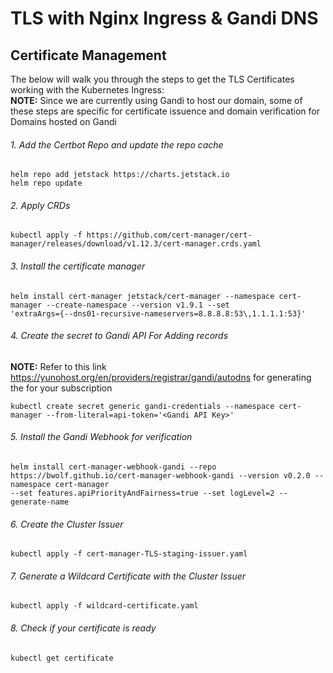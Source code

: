# TLS with Nginx Ingress & Gandi DNS
## Certificate Management
The below will walk you through the steps to get the TLS Certificates working with the Kubernetes Ingress:  
**NOTE:**
 Since we are currently using Gandi to host our domain, some of these steps are specific for certificate issuence and domain verification for 
Domains hosted on Gandi
###### 1. Add the Certbot Repo and update the repo cache
```
helm repo add jetstack https://charts.jetstack.io
helm repo update
```
###### 2. Apply CRDs
```
kubectl apply -f https://github.com/cert-manager/cert-manager/releases/download/v1.12.3/cert-manager.crds.yaml
```
###### 3. Install the certificate manager
```
helm install cert-manager jetstack/cert-manager --namespace cert-manager --create-namespace --version v1.9.1 --set 
'extraArgs={--dns01-recursive-nameservers=8.8.8.8:53\,1.1.1.1:53}'
```
###### 4. Create the secret to Gandi API For Adding records
**NOTE:** Refer to this link https://yunohost.org/en/providers/registrar/gandi/autodns for generating the <Gandi API Key> for your 
subscription
```
kubectl create secret generic gandi-credentials --namespace cert-manager --from-literal=api-token='<Gandi API Key>'
```
###### 5. Install the Gandi Webhook for verification
```
helm install cert-manager-webhook-gandi --repo https://bwolf.github.io/cert-manager-webhook-gandi --version v0.2.0 --namespace cert-manager 
--set features.apiPriorityAndFairness=true --set logLevel=2 --generate-name
```
###### 6. Create the Cluster Issuer
```
kubectl apply -f cert-manager-TLS-staging-issuer.yaml
```
###### 7. Generate a Wildcard Certificate with the Cluster Issuer
```
kubectl apply -f wildcard-certificate.yaml
```
###### 8. Check if your certificate is ready
```
kubectl get certificate
```
